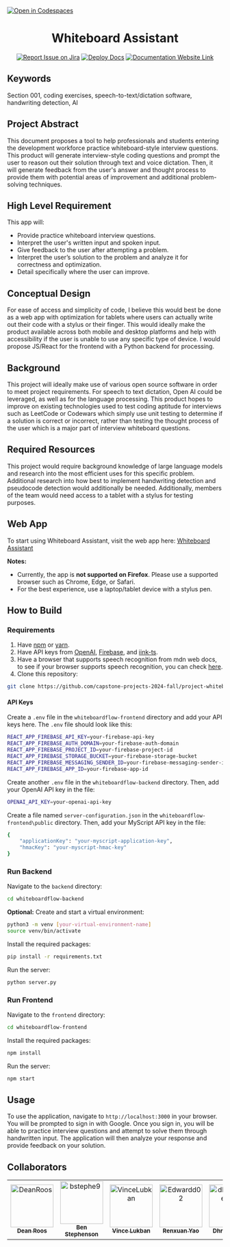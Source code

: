 [![Open in Codespaces](https://classroom.github.com/assets/launch-codespace-2972f46106e565e64193e422d61a12cf1da4916b45550586e14ef0a7c637dd04.svg)](https://classroom.github.com/open-in-codespaces?assignment_repo_id=15804769)
<div align="center">

# Whiteboard Assistant
[![Report Issue on Jira](https://img.shields.io/badge/Report%20Issues-Jira-0052CC?style=flat&logo=jira-software)](https://temple-cis-projects-in-cs.atlassian.net/jira/software/c/projects/DT/issues)
[![Deploy Docs](https://github.com/ApplebaumIan/tu-cis-4398-docs-template/actions/workflows/deploy.yml/badge.svg)](https://github.com/ApplebaumIan/tu-cis-4398-docs-template/actions/workflows/deploy.yml)
[![Documentation Website Link](https://img.shields.io/badge/-Documentation%20Website-brightgreen)](https://capstone-projects-2024-fall.github.io/project-whiteboardflow/)
</div>

## Keywords

Section 001, coding exercises, speech-to-text/dictation software, handwriting
detection, AI

## Project Abstract

This document proposes a tool to help professionals and students entering the
development workforce practice whiteboard-style interview questions. This
product will generate interview-style coding questions and prompt the user to
reason out their solution through text and voice dictation. Then, it will
generate feedback from the user's answer and thought process to provide them
with potential areas of improvement and additional problem-solving techniques.

## High Level Requirement

This app will:
- Provide practice whiteboard interview questions.
- Interpret the user's written input and spoken input.
- Give feedback to the user after attempting a problem.
- Interpret the user’s solution to the problem and analyze it for correctness
  and optimization.
- Detail specifically where the user can improve.

## Conceptual Design

For ease of access and simplicity of code, I believe this would best be done as
a web app with optimization for tablets where users can actually write out
their code with a stylus or their finger. This would ideally make the product
available across both mobile and desktop platforms and help with accessibility
if the user is unable to use any specific type of device. I would propose
JS/React for the frontend with a Python backend for processing.

## Background

This project will ideally make use of various open source software in order to
meet project requirements. For speech to text dictation, Open AI could be
leveraged, as well as for the language processing. This product hopes to
improve on existing technologies used to test coding aptitude for interviews
such as LeetCode or Codewars which simply use unit testing to determine if a
solution is correct or incorrect, rather than testing the thought process of
the user which is a major part of interview whiteboard questions.

## Required Resources

This project would require background knowledge of large language models and
research into the most efficient uses for this specific problem. Additional
research into how best to implement handwriting detection and pseudocode
detection would additionally be needed. Additionally, members of the team would
need access to a tablet with a stylus for testing purposes.

## Web App

To start using Whiteboard Assistant, visit the web app here: [Whiteboard
Assistant](https://project-whiteboardflow-eowa.vercel.app/)

**Notes:** 
- Currently, the app is **not supported on Firefox**. Please use a supported
  browser such as Chrome, Edge, or Safari.
- For the best experience, use a laptop/tablet device with a stylus pen.

## How to Build

### Requirements

1. Have [npm](https://www.npmjs.com/get-npm) or [yarn](https://yarnpkg.com/en/docs/install).
2. Have API keys from [OpenAI](https://openai.com/), [Firebase](https://firebase.google.com/), and [iink-ts](https://github.com/MyScript/iinkTS).
3. Have a browser that supports speech recognition from mdn web docs, to see if your browser supports speech recognition, you can check [here](https://developer.mozilla.org/en-US/docs/Web/API/SpeechRecognition#browser_compatibility).
4. Clone this repository:

```bash
git clone https://github.com/capstone-projects-2024-fall/project-whiteboardflow
```

#### API Keys
Create a `.env` file in the `whiteboardflow-frontend` directory and add your
API keys here. The `.env` file should look like this:

```bash
REACT_APP_FIREBASE_API_KEY=your-firebase-api-key
REACT_APP_FIREBASE_AUTH_DOMAIN=your-firebase-auth-domain
REACT_APP_FIREBASE_PROJECT_ID=your-firebase-project-id
REACT_APP_FIREBASE_STORAGE_BUCKET=your-firebase-storage-bucket
REACT_APP_FIREBASE_MESSAGING_SENDER_ID=your-firebase-messaging-sender-id
REACT_APP_FIREBASE_APP_ID=your-firebase-app-id
```

Create another `.env` file in the `whiteboardflow-backend` directory. Then, add
your OpenAI API key in the file:

```bash
OPENAI_API_KEY=your-openai-api-key
```

Create a file named `server-configuration.json` in the
`whiteboardflow-frontend\public` directory. Then, add your
MyScript API key in the file:

```bash
{
    "applicationKey": "your-myscript-application-key",
    "hmacKey": "your-myscript-hmac-key"
}
```

### Run Backend

Navigate to the `backend` directory:
```bash
cd whiteboardflow-backend
```

**Optional:** Create and start a virtual environment:
```bash
python3 -m venv [your-virtual-environment-name]
source venv/bin/activate
```

Install the required packages:
```bash
pip install -r requirements.txt
```

Run the server:
```bash
python server.py
```

### Run Frontend

Navigate to the `frontend` directory:
```bash
cd whiteboardflow-frontend
```

Install the required packages:
```bash
npm install
```

Run the server:
```bash
npm start
```

## Usage
To use the application, navigate to `http://localhost:3000` in your browser.
You will be prompted to sign in with Google. Once you sign in, you will be able
to practice interview questions and attempt to solve them through handwritten
input. The application will then analyze your response and provide feedback on
your solution.

## Collaborators

[//]: # ( readme: collaborators -start )
<table>
<tr>
    <td align="center">
        <a href="https://github.com/DeanRoos">
            <img src="https://avatars.githubusercontent.com/u/143642744?v=4" width="100;" alt="DeanRoos"/>
            <br />
            <sub><b>Dean Roos</b></sub>
        </a>
    </td>
    <td align="center">
        <a href="https://github.com/bstephe9">
            <img src="https://avatars.githubusercontent.com/u/123014920?v=4" width="100;" alt="bstephe9"/>
            <br />
            <sub><b>Ben Stephenson</b></sub>
        </a>
    </td>
    <td align="center">
        <a href="https://github.com/VinceLukban">
            <img src="https://avatars.githubusercontent.com/u/112022481?v=4" width="100;" alt="VinceLubkan"/>
            <br />
            <sub><b>Vince Lukban</b></sub>
        </a>
    </td>
    <td align="center">
        <a href="https://github.com/Edwardd02">
            <img src="https://avatars.githubusercontent.com/u/122767943?v=4" width="100;" alt="Edwardd02"/>
            <br />
            <sub><b>Renxuan Yao</b></sub>
        </a>
    </td>
    <td align="center">
        <a href="https://github.com/dhruvilpatel999">
            <img src="https://avatars.githubusercontent.com/u/112565839?v=4" width="100;" alt="dhruvilpatel999"/>
            <br />
            <sub><b>Dhruvil Patel</b></sub>
        </a>
    </td></tr>
</table>

[//]: # ( readme: collaborators -end )
